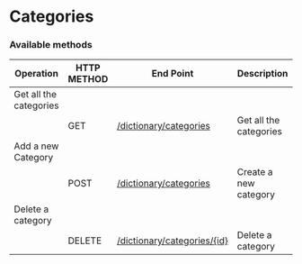# **Categories**

### **Available methods**

| **Operation** | **HTTP METHOD** | **End Point** | **Description** |
| --- | --- | --- | --- |
| Get all the categories |  |  |  |
|  | GET | [/dictionary/categories](./read.md) | Get all the categories |
| Add a new Category |  |  |  |
|  | POST | [/dictionary/categories](./create.md) | Create a new category |
| Delete a category |  |  |  |
|  | DELETE | [/dictionary/categories/{id}](./delete.md) | Delete a category |

